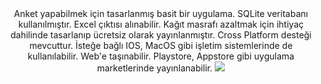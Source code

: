 <center>Anket yapabilmek için tasarlanmış basit bir uygulama. SQLite veritabanı kullanılmıştır. Excel çıktısı alınabilir. Kağıt masrafı azaltmak için ihtiyaç dahilinde tasarlanıp ücretsiz olarak yayınlanmıştır.
Cross Platform desteği mevcuttur. İsteğe bağlı IOS, MacOS gibi işletim sistemlerinde de kullanılabilir.
Web'e taşınabilir.
Playstore, Appstore gibi uygulama marketlerinde yayınlanabilir.

<image src="https://github.com/akoc95/Anket-Uygulamasi-Android-Windows/blob/master/SurveyApp/Anket-Uygulamasi.png" />
</center>
